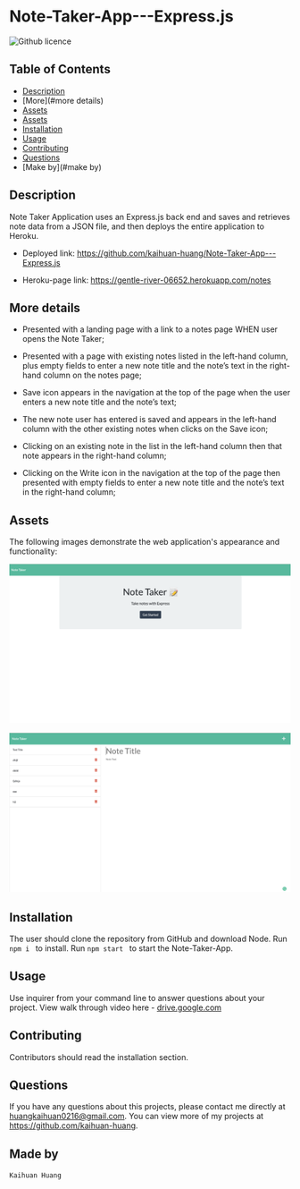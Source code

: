 # Note-Taker-App---Express.js
![Github licence](https://img.shields.io/badge/license-MIT-blue.svg)

## Table of Contents
* [Description](#description)
* [More](#more details)
* [Assets](#assets)
* [Assets](#assets)
* [Installation](#installation)
* [Usage](#usage)
* [Contributing](#contributing)
* [Questions](#questions)
* [Make by](#make by)

## Description
Note Taker Application uses an Express.js back end and saves and retrieves note data from a JSON file, and then deploys the entire application to Heroku.

- Deployed link: https://github.com/kaihuan-huang/Note-Taker-App---Express.js

- Heroku-page link: https://gentle-river-06652.herokuapp.com/notes

## More details

- Presented with a landing page with a link to a notes page WHEN user opens the Note Taker;

- Presented with a page with existing notes listed in the left-hand column, plus empty fields to enter a new note title and the note’s text in the right-hand column on the notes page;

- Save icon appears in the navigation at the top of the page when the user enters a new note title and the note’s text;

- The new note user has entered is saved and appears in the left-hand column with the other existing notes when clicks on the Save icon;

- Clicking on an existing note in the list in the left-hand column then that note appears in the right-hand column;

- Clicking on the Write icon in the navigation at the top of the page then presented with empty fields to enter a new note title and the note’s text in the right-hand column;


## Assets

The following images demonstrate the web application's appearance and functionality:

![A Random Password Generator ](images/Start-page.png)

![Password-generator-end.png](images/Note-taker.png)

 
## Installation 
The user should clone the repository from GitHub and download Node. 
Run `npm i ` to install.
Run `npm start ` to start the Note-Taker-App.

## Usage 
Use inquirer from your command line to answer questions about your project.
View walk through video here - [drive.google.com](https://drive.google.com/file/d/1BKyXJX9jFh4Joi15KVfzaLZOtGJ3eVAN/view)<br>


## Contributing 
Contributors should read the installation section. 


## Questions
If you have any questions about this projects, please contact me directly at huangkaihuan0216@gmail.com. You can view more of my projects at https://github.com/kaihuan-huang.

## Made by
```
Kaihuan Huang

```